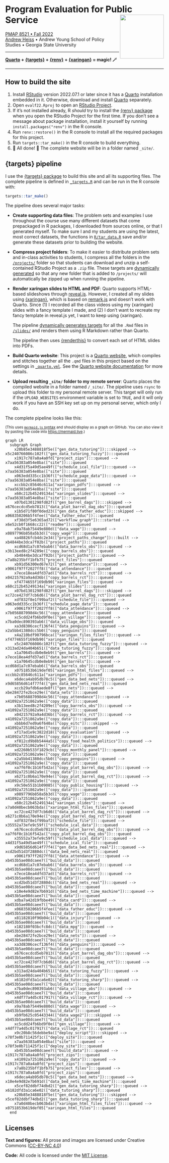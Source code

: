 
<!-- README.md is generated from README.Rmd. Please edit that file -->

# Program Evaluation for Public Service <a href='https://evalf22.classes.andrewheiss.com/'><img src='files/icon-512.png' align="right" height="139" /></a>

[PMAP 8521 • Fall 2022](https://evalf22.classes.andrewheiss.com/)  
[Andrew Heiss](https://www.andrewheiss.com/) • Andrew Young School of
Policy Studies • Georgia State University

------------------------------------------------------------------------

**[Quarto](https://quarto.org/) +
[{targets}](https://docs.ropensci.org/targets/) +
[{renv}](https://rstudio.github.io/renv/) +
[{xaringan}](https://github.com/yihui/xaringan) = magic! 🪄**

------------------------------------------------------------------------

## How to build the site

1.  Install
    [RStudio](https://www.rstudio.com/products/rstudio/download/#download)
    version 2022.07.1 or later since it has a
    [Quarto](https://quarto.org/) installation embedded in it.
    Otherwise, download and install [Quarto](https://quarto.org/)
    separately.
2.  Open `evalf22.Rproj` to open an [RStudio
    Project](https://r4ds.had.co.nz/workflow-projects.html).
3.  If it’s not installed already, R *should* try to install the [{renv}
    package](https://rstudio.github.io/renv/) when you open the RStudio
    Project for the first time. If you don’t see a message about package
    installation, install it yourself by running
    `install.packages("renv")` in the R console.
4.  Run `renv::restore()` in the R console to install all the required
    packages for this project.
5.  Run `targets::tar_make()` in the R console to build everything.
6.  🎉 All done! 🎉 The complete website will be in a folder named
    `_site/`.

## {targets} pipeline

I use the [{targets} package](https://docs.ropensci.org/targets/) to
build this site and all its supporting files. The complete pipeline is
defined in [`_targets.R`](_targets.R) and can be run in the R console
with:

``` r
targets::tar_make()
```

The pipeline does several major tasks:

-   **Create supporting data files**: The problem sets and examples I
    use throughout the course use many different datasets that come
    prepackaged in R packages, I downloaded from sources online, or that
    I generated myself. To make sure I and my students are using the
    latest, most correct datasets, the functions in
    [`R/tar_data.R`](R/tar_data.R) save and/or generate these datasets
    prior to building the website.

-   **Compress project folders**: To make it easier to distribute
    problem sets and in-class activities to students, I compress all the
    folders in the [`/projects/`](/projects/) folder so that students
    can download and unzip a self-contained RStudio Project as a `.zip`
    file. These targets are [dynamically
    generated](https://books.ropensci.org/targets/dynamic.html) so that
    any new folder that is added to `/projects/` will automatically be
    zipped up when running the pipeline.

-   **Render xaringan slides to HTML and PDF**: Quarto supports
    HTML-based slideshows through
    [reveal.js](https://quarto.org/docs/presentations/revealjs/).
    However, I created all my slides using
    [{xaringan}](https://github.com/yihui/xaringan), which is based on
    [remark.js](https://remarkjs.com/) and doesn’t work with Quarto.
    Since (1) I recorded all the class videos using my {xaringan} slides
    with a fancy template I made, and (2) I don’t want to recreate my
    fancy template in reveal.js yet, I want to keep using {xaringan}.

    The pipeline [dynamically generates
    targets](https://books.ropensci.org/targets/dynamic.html) for all
    the `.Rmd` files in [`/slides/`](/slides/) and renders them using R
    Markdown rather than Quarto.

    The pipeline then uses
    [{renderthis}](https://jhelvy.github.io/renderthis/) to convert each
    set of HTML slides into PDFs.

-   **Build Quarto website**: This project is a [Quarto
    website](https://quarto.org/docs/websites/), which compiles and
    stitches together all the `.qmd` files in this project based on the
    settings in [`_quarto.yml`](_quarto.yml). See the [Quarto website
    documentation](https://quarto.org/docs/websites/) for more details.

-   **Upload resulting `_site/` folder to my remote server**: Quarto
    places the compiled website in a folder named `/_site/`. The
    pipeline uses `rsync` to upload this folder to my personal remote
    server. This target will only run if the `UPLOAD_WEBSITES`
    environment variable is set to `TRUE`, and it will only work if you
    have an SSH key set up on my personal server, which only I do.

The complete pipeline looks like this:

<small>(This uses [`mermaid.js`
syntax](https://mermaid-js.github.io/mermaid/) and should display as a
graph on GitHub. You can also view it by pasting the code into
<https://mermaid.live>.)</small>

``` mermaid
graph LR
  subgraph Graph
    x20b85e3488818f5e(["gen_data_tutoring"]):::skipped --> x5c240766086c102f(["gen_data_tutoring_fuzzy"]):::queued
    x1917c787a0a4a0fd["project_zips"]:::queued --> x7aa56383a054e8ba(["site"]):::queued
    x4d31f5a49d5ae49f(["schedule_ical_file"]):::queued --> x7aa56383a054e8ba(["site"]):::queued
    x063edd335cc1b36f(["schedule_page_data"]):::queued --> x7aa56383a054e8ba(["site"]):::queued
    xccbb2c85646c611a["xaringan_pdfs"]:::queued --> x7aa56383a054e8ba(["site"]):::queued
    x60c212b45249134a["xaringan_slides"]:::queued --> x7aa56383a054e8ba(["site"]):::queued
    x07bd1301298fd82f(["gen_barrel_dags"]):::skipped --> x676cecdcd5eb7813(["data_plot_barrel_dag_obs"]):::queued
    x1b5d71f80f0ded23(["gen_data_father_educ"]):::skipped --> x068350206b5f4fee(["data_father_educ"]):::queued
    xf38d3f5e6365ad72(["workflow_graph"]):::started --> x6e52cb0f1668cc22(["readme"]):::queued
    x9a78ab75449e880d(["data_wage"]):::queued --> x0897796b858a5b3d(["copy_wage"]):::queued
    xa48826fcb4dc2e34(["project_paths_change"]):::built --> xb4844be3dca7f02b(["project_paths"]):::queued
    xcd68d1a7c07ebab6(["data_barrels_obs"]):::queued --> x3b13eed8c2f4209e(["copy_barrels_obs"]):::queued
    xb4844be3dca7f02b(["project_paths"]):::queued --> x7a8b235bff1bfb75["project_files"]:::queued
    xb91d56300ed67e72(["gen_attendance"]):::queued --> x9061f97ff2027ff8(["data_attendance"]):::queued
    x7ece18ea4dfd37ad(["data_barrels_rct"]):::queued --> x04215792a9a4d36b(["copy_barrels_rct"]):::queued
    xf4774655f169db90["xaringan_files"]:::queued --> x60c212b45249134a["xaringan_slides"]:::queued
    x07bd1301298fd82f(["gen_barrel_dags"]):::skipped --> xc72ce427df7cb6d6(["data_plot_barrel_dag_rct"]):::queued
    xdf832f8e1f99baf2(["schedule_file"]):::queued --> x063edd335cc1b36f(["schedule_page_data"]):::queued
    x9061f97ff2027ff8(["data_attendance"]):::queued --> x7b056887098d4c56(["copy_attendance"]):::queued
    xc5cdd24fb6bd9f0e(["gen_village"]):::queued --> x7ba0dec890393ab6(["data_village_obs"]):::queued
    xa3d8306cecf136f4(["data_penguins"]):::queued --> x2a5bb41380dcc5b0(["copy_penguins"]):::queued
    x4a210bdf90796bca(["xaringan_files_files"]):::queued --> xf4774655f169db90["xaringan_files"]:::queued
    x5c240766086c102f(["gen_data_tutoring_fuzzy"]):::queued --> x313ad24da404b651(["data_tutoring_fuzzy"]):::queued
    x1a70645cdb0e8eb9(["gen_barrels"]):::queued --> x7ece18ea4dfd37ad(["data_barrels_rct"]):::queued
    x1a70645cdb0e8eb9(["gen_barrels"]):::queued --> xcd68d1a7c07ebab6(["data_barrels_obs"]):::queued
    x0751853b619def05["xaringan_html_files"]:::queued --> xccbb2c85646c611a["xaringan_pdfs"]:::queued
    x6deca4ab95db78c5(["gen_data_bed_nets"]):::queued --> x9d65856d614f77f4(["gen_data_bed_nets_real"]):::queued
    xccb29afdb6aede8f(["gen_nets"]):::queued --> xbe28472fe2bce29e(["data_nets"]):::queued
    x7b056887098d4c56(["copy_attendance"]):::queued --> x41092a7251862a9e(["copy_data"]):::queued
    x3b13eed8c2f4209e(["copy_barrels_obs"]):::queued --> x41092a7251862a9e(["copy_data"]):::queued
    x04215792a9a4d36b(["copy_barrels_rct"]):::queued --> x41092a7251862a9e(["copy_data"]):::queued
    xbbb6d7ed9a6f640a(["copy_eitc"]):::skipped --> x41092a7251862a9e(["copy_data"]):::queued
    xf17ad1e9c3822d18(["copy_evaluation"]):::queued --> x41092a7251862a9e(["copy_data"]):::queued
    xf812cd9b8b5444a5(["copy_food_health_politics"]):::queued --> x41092a7251862a9e(["copy_data"]):::queued
    xd2260b533f1829cb(["copy_monthly_panel"]):::queued --> x41092a7251862a9e(["copy_data"]):::queued
    x2a5bb41380dcc5b0(["copy_penguins"]):::queued --> x41092a7251862a9e(["copy_data"]):::queued
    xa7f6f0c1b16f542a(["copy_plot_barrel_dag_obs"]):::queued --> x41092a7251862a9e(["copy_data"]):::queued
    x6271c0b6a170e94e(["copy_plot_barrel_dag_rct"]):::queued --> x41092a7251862a9e(["copy_data"]):::queued
    x9c50e551b1b09085(["copy_public_housing"]):::queued --> x41092a7251862a9e(["copy_data"]):::queued
    x0897796b858a5b3d(["copy_wage"]):::queued --> x41092a7251862a9e(["copy_data"]):::queued
    x60c212b45249134a["xaringan_slides"]:::queued --> x7a0d40becb063bda(["xaringan_html_files_files"]):::queued
    xc72ce427df7cb6d6(["data_plot_barrel_dag_rct"]):::queued --> x6271c0b6a170e94e(["copy_plot_barrel_dag_rct"]):::queued
    xdf832f8e1f99baf2(["schedule_file"]):::queued --> x35552a73efe9c59f(["schedule_ical_data"]):::queued
    x676cecdcd5eb7813(["data_plot_barrel_dag_obs"]):::queued --> xa7f6f0c1b16f542a(["copy_plot_barrel_dag_obs"]):::queued
    x35552a73efe9c59f(["schedule_ical_data"]):::queued --> x4d31f5a49d5ae49f(["schedule_ical_file"]):::queued
    x9d65856d614f77f4(["gen_data_bed_nets_real"]):::queued --> xcd2bd51d3f2880dc(["data_bed_nets_real"]):::queued
    x9061f97ff2027ff8(["data_attendance"]):::queued --> xb453b5ae08dcaee7(["build_data"]):::queued
    xcd68d1a7c07ebab6(["data_barrels_obs"]):::queued --> xb453b5ae08dcaee7(["build_data"]):::queued
    x7ece18ea4dfd37ad(["data_barrels_rct"]):::queued --> xb453b5ae08dcaee7(["build_data"]):::queued
    xcd2bd51d3f2880dc(["data_bed_nets_real"]):::queued --> xb453b5ae08dcaee7(["build_data"]):::queued
    x10e4e9d82e7b691d(["data_bed_nets_time_machine"]):::queued --> xb453b5ae08dcaee7(["build_data"]):::queued
    xdba7a42d19fbbe49(["data_card"]):::queued --> xb453b5ae08dcaee7(["build_data"]):::queued
    x068350206b5f4fee(["data_father_educ"]):::queued --> xb453b5ae08dcaee7(["build_data"]):::queued
    x81182810f96b04c1(["data_injury"]):::queued --> xb453b5ae08dcaee7(["build_data"]):::queued
    x182180f03bcfc8dc(["data_mpg"]):::queued --> xb453b5ae08dcaee7(["build_data"]):::queued
    xbe28472fe2bce29e(["data_nets"]):::queued --> xb453b5ae08dcaee7(["build_data"]):::queued
    xa3d8306cecf136f4(["data_penguins"]):::queued --> xb453b5ae08dcaee7(["build_data"]):::queued
    x676cecdcd5eb7813(["data_plot_barrel_dag_obs"]):::queued --> xb453b5ae08dcaee7(["build_data"]):::queued
    xc72ce427df7cb6d6(["data_plot_barrel_dag_rct"]):::queued --> xb453b5ae08dcaee7(["build_data"]):::queued
    x313ad24da404b651(["data_tutoring_fuzzy"]):::queued --> xb453b5ae08dcaee7(["build_data"]):::queued
    x6182dfd3a1ca6e02(["data_tutoring_sharp"]):::queued --> xb453b5ae08dcaee7(["build_data"]):::queued
    x7ba0dec890393ab6(["data_village_obs"]):::queued --> xb453b5ae08dcaee7(["build_data"]):::queued
    x4df77a4d5c017917(["data_village_rct"]):::queued --> xb453b5ae08dcaee7(["build_data"]):::queued
    x9a78ab75449e880d(["data_wage"]):::queued --> xb453b5ae08dcaee7(["build_data"]):::queued
    xb9fb625c05443344(["data_wage2"]):::skipped --> xb453b5ae08dcaee7(["build_data"]):::queued
    xc5cdd24fb6bd9f0e(["gen_village"]):::queued --> x4df77a4d5c017917(["data_village_rct"]):::queued
    x9c20b8c56debbe9a(["deploy_script"]):::skipped --> x78f3e0b711425f1c(["deploy_site"]):::queued
    x7aa56383a054e8ba(["site"]):::queued --> x78f3e0b711425f1c(["deploy_site"]):::queued
    xb453b5ae08dcaee7(["build_data"]):::queued --> x1917c787a0a4a0fd["project_zips"]:::queued
    x41092a7251862a9e(["copy_data"]):::queued --> x1917c787a0a4a0fd["project_zips"]:::queued
    x7a8b235bff1bfb75["project_files"]:::queued --> x1917c787a0a4a0fd["project_zips"]:::queued
    x6deca4ab95db78c5(["gen_data_bed_nets"]):::queued --> x10e4e9d82e7b691d(["data_bed_nets_time_machine"]):::queued
    x5cef82ddbf74dbd2(["gen_data_tutoring_sharp"]):::queued --> x6182dfd3a1ca6e02(["data_tutoring_sharp"]):::queued
    x20b85e3488818f5e(["gen_data_tutoring"]):::skipped --> x5cef82ddbf74dbd2(["gen_data_tutoring_sharp"]):::queued
    x7a0d40becb063bda(["xaringan_html_files_files"]):::queued --> x0751853b619def05["xaringan_html_files"]:::queued
  end
```

## Licenses

**Text and figures:** All prose and images are licensed under Creative
Commons ([CC-BY-NC
4.0](https://creativecommons.org/licenses/by-nc/4.0/))

**Code:** All code is licensed under the [MIT License](LICENSE.md).

